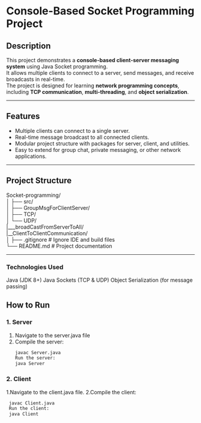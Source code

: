 # Console-Based Socket Programming Project

## Description
This project demonstrates a **console-based client-server messaging system** using Java Socket programming.  
It allows multiple clients to connect to a server, send messages, and receive broadcasts in real-time.  
The project is designed for learning **network programming concepts**, including **TCP communication**, **multi-threading**, and **object serialization**.

---

## Features
- Multiple clients can connect to a single server.
- Real-time message broadcast to all connected clients.
- Modular project structure with packages for server, client, and utilities.
- Easy to extend for group chat, private messaging, or other network applications.

---

## Project Structure<br/>
Socket-programming/<br/>
│
├── src/<br/>
│ ├── GroupMsgForClientServer/<br/>
│ ├── TCP/<br/>
│ └── UDP/<br/>
  |___broadCastFromServerToAll/<br/>
  |__ClientToClientCommunication/<br/>
│
├── .gitignore # Ignore IDE and build files<br/>
└── README.md # Project documentation<br/>

---

###  Technologies Used
Java (JDK 8+)
Java Sockets (TCP & UDP)
Object Serialization (for message passing)

## How to Run

### 1. Server
1. Navigate to the server.java file
2. Compile the server:
   ```bash
   javac Server.java
   Run the server:
   java Server
### 2. Client
1.Navigate to the client.java file.
2.Compile the client:
   ```bash
    javac Client.java
    Run the client:
    java Client

